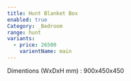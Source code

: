 ```yaml
---
title: Hunt Blanket Box
enabled: true
Category: _Bedroom
range: hunt
variants:
  - price: 26500
    varientName: main
---
```

Dimentions (WxDxH mm) : 900x450x450
